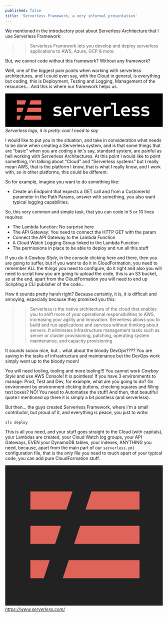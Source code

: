 ```yaml
---
published: false
title: 'Serverless Framework, a very informal presentation'
---
```

We mentioned in the introductory post about Serverless Architecture that I use Serverless Framework:

>> Serverless Framework lets you develop and deploy serverless applications to AWS, Azure, GCP & more

But, we cannot code without this framework? Without any framework? 

Well, one of the biggest pain points when working with serverless architectures, and I could even say, with the Cloud in general, is everything but coding, this is Deployment, Testing and Logging, Management of the resources... And this is where our framework helps us.

![serverless](/images/serverless/serverless.png)
*Serverless logo, it is pretty cool I need to say*

I would like to put you in the situation, and take in consideration what needs to be done when creating a Serverless system, and is that some things that are "basic" when you are coding a let's say, standard system, are painful as hell working with Serverless Architectures. At this point I would like to point something, I'm talking about "Cloud" and "Serverless systems" but I really mean AWS, that is the platform I know, that is what I really know, and I work with, so in other platforms, this could be different.

So for example, imagine you want to do something like:

* Create an Endpoint that expects a GET call and from a CustomerId parameter in the Path Params, answer with something, you also want typical logging capabilities.

So, this very common and simple task, that you can code in 5 or 10 lines requires:

 * The Lambda function: No surprise here
 * The API Gateway: You need to connect the HTTP GET with the param
 * Connect the API Gateway to the Lambda Function
 * A Cloud Watch Logging Group linked to the Lambda Function
 * The permissions in place to be able to deploy and run all this stuff

If you do it *Cowboy Style*, in the console clicking here and there, then you are going to suffer, but if you want to do it in CloudFormation, you need to remember ALL the things you need to configure, do it right and also you will need to script how you are going to upload the code, this is an S3 bucket, so at the end, apart from the CloudFormation you will need to end up Scripting a CLI publisher of the code...

How it sounds pretty harsh right? Because certainly, it is, it is difficult and annoying, especially because they promised you this:

>> Serverless is the native architecture of the cloud that enables you to shift more of your operational responsibilities to AWS, increasing your agility and innovation. Serverless allows you to build and run applications and services without thinking about servers. It eliminates infrastructure management tasks such as server or cluster provisioning, patching, operating system maintenance, and capacity provisioning

It sounds soooo nice, but... what about the bloody DevOps???? You are saving in the tasks of infrastructure and maintenance but the DevOps work simply went up to the bloody moon! 

You will need tooling, tooling and more tooling!!! You cannot work *Cowboy Style* and use AWS Console! It is pointless! If you have 3 environments to manage: Prod, Test and Dev, for example, what are you going to do? Go environment by environment clicking buttons, checking squares and filling text boxes? NO! You need to Automatise the stuff! And then, that beautiful quote I mentioned up there it is simply a bit pointless (and serverless).

But then... the guys created Serverless Framework, where I'm a small contributor, but proud of it, and everything is peace, you just to write:

`sls deploy`

This is all you need, and your stuff goes straight to the Cloud (with capitals), your Lambdas are created, your Cloud Watch log groups, your API Gateways, EVEN your DynamoDB tables, your indexes, ANYTHING you need, because, apart from the main part of our `serverless.yml` configuration file, that is the only file you need to touch apart of your typical code, you can add pure CloudFormation stuff.

![serverless-logo](/images/serverless/serverless-logo.png)
*https://www.serverless.com/*
